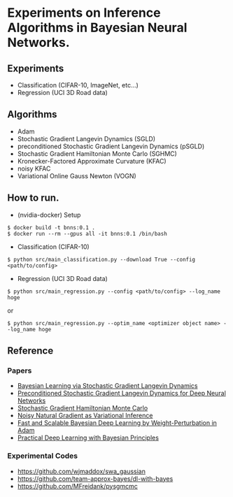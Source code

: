 # Experiments on Inference Algorithms in Bayesian Neural Networks.

## Experiments
* Classification (CIFAR-10, ImageNet, etc...)
* Regression (UCI 3D Road data)

## Algorithms
* Adam
* Stochastic Gradient Langevin Dynamics (SGLD)
* preconditioned Stochastic Gradient Langevin Dynamics (pSGLD)
* Stochastic Gradient Hamiltonian Monte Carlo (SGHMC)
* Kronecker-Factored Approximate Curvature (KFAC)
* noisy KFAC
* Variational Online Gauss Newton (VOGN)


## How to run.

* (nvidia-docker) Setup

```
$ docker build -t bnns:0.1 .
$ docker run --rm --gpus all -it bnns:0.1 /bin/bash
```

* Classification (CIFAR-10)

```
$ python src/main_classification.py --download True --config <path/to/config>
```

* Regression (UCI 3D Road data) 

```
$ python src/main_regression.py --config <path/to/config> --log_name hoge
``` 

or 

```
$ python src/main_regression.py --optim_name <optimizer object name> --log_name hoge
```


## Reference

### Papers 
* [Bayesian Learning via Stochastic Gradient Langevin Dynamics](https://www.ics.uci.edu/~welling/publications/papers/stoclangevin_v6.pdf)
* [Preconditioned Stochastic Gradient Langevin Dynamics for Deep Neural Networks](https://arxiv.org/abs/1512.07666)
* [Stochastic Gradient Hamiltonian Monte Carlo](https://arxiv.org/abs/1402.4102)
* [Noisy Natural Gradient as Variational Inference](https://arxiv.org/abs/1712.02390)
* [Fast and Scalable Bayesian Deep Learning by Weight-Perturbation in Adam](https://arxiv.org/abs/1806.04854)
* [Practical Deep Learning with Bayesian Principles](https://arxiv.org/abs/1906.02506)

### Experimental Codes
* https://github.com/wjmaddox/swa_gaussian 
* https://github.com/team-approx-bayes/dl-with-bayes
* https://github.com/MFreidank/pysgmcmc 
